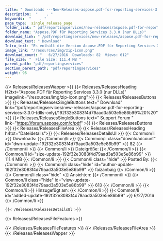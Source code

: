 ```yaml
---
title: " Downloads ---New-Releases-aspose.pdf-for-reporting-services-3.3.0-(nur-dlls) . "
description:  "    . " 
keywords:  "    . " 
page_type:  single_release_page
folder_link: " pdf/reportingservices/new-releases/aspose.pdf-for-reporting-services-3.3.0-(dlls-only)/"
folder_name: "Aspose.PDF für Reporting Services 3.3.0 (nur DLLs)"
download_link: " /pdf/reportingservices/new-releases/aspose.pdf-for-reporting-services-3.3.0-(dlls-only)/192f32e3083f4d79aad3a503e5e86b99"
download_text: " Download"
Intro_text: "Es enthält die Version Aspose.PDF für Reporting Services 3.3.0 (nur DLLs)."
image_link: "/resources/img/zip-icon.png"
download_count: "   6/27/2016  Downloads: 82  Views: 612"
file_size: "  File Size: 111.4 MB "
parent_path: "pdf/reportingservices"
section_parent_path: "pdf/reportingservices"
weight: 95
---
```


{{< Releases/ReleasesWapper >}}
  {{< Releases/ReleasesHeading H2txt="Aspose.PDF für Reporting Services 3.3.0 (nur DLLs)" imagelink="/resources/img/zip-icon.png">}}
  {{< Releases/ReleasesButtons >}}
    {{< Releases/ReleasesSingleButtons text=" Download" link="/pdf/reportingservices/new-releases/aspose.pdf-for-reporting-services-3.3.0-(dlls-only)/192f32e3083f4d79aad3a503e5e86b99%20%20" >}}
    {{< Releases/ReleasesSingleButtons text=" Support Forum " link="https://forum.aspose.com/c/pdf" >}}
  {{< Releases/ReleasesButtons >}}
  {{< Releases/ReleasesFileArea >}}
    {{< Releases/ReleasesHeading h4txt="Dateidetails">}}
    {{< Releases/ReleasesDetailsUl >}}
            {{< Common/li >}} Downloads: {{< /Common/li >}}
      {{< Common/li class="downloadcount" id="dwn-update-192f32e3083f4d79aad3a503e5e86b99" >}} 82 {{< /Common/li >}}
      {{< Common/li >}} Dateigröße: {{< /Common/li >}}
      {{< Common/li id="size-update-192f32e3083f4d79aad3a503e5e86b99" >}} 111.4 MB {{< /Common/li >}} 
      {{< Common/li  class="hide" >}} Posted By: {{< /Common/li >}} 
      {{< Common/li class="hide" id="author-update-192f32e3083f4d79aad3a503e5e86b99" >}} faizanbaig {{< /Common/li >}}
      {{< Common/li class="hide" >}} Ansichten: {{< /Common/li >}}
      {{< Common/li class="hide" id="view-update-192f32e3083f4d79aad3a503e5e86b99" >}} 613 {{< /Common/li >}}
      {{< Common/li >}} Hinzugefügt am: {{< /Common/li >}}
      {{< Common/li id="added-update-192f32e3083f4d79aad3a503e5e86b99" >}} 6/27/2016 {{< /Common/li >}} 

    {{< /Releases/ReleasesDetailsUl >}}

  {{< Releases/ReleasesFileFeatures >}}
      
  {{< /Releases/ReleasesFileFeatures >}}
 {{< /Releases/ReleasesFileArea >}}
{{< /Releases/ReleasesWapper >}}



